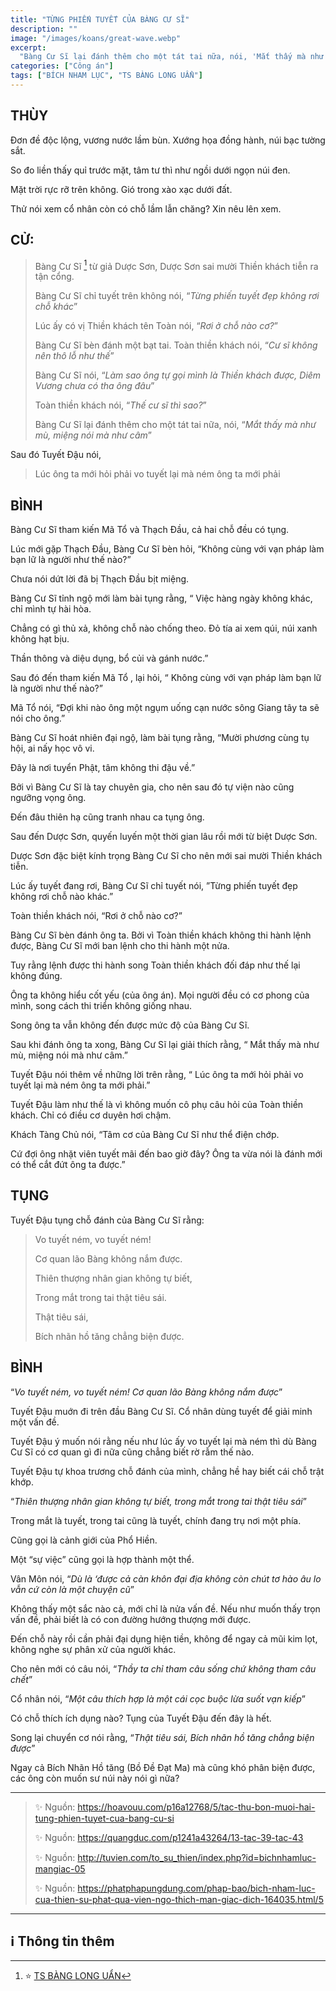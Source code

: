```yaml
---
title: "TỪNG PHIẾN TUYẾT CỦA BÀNG CƯ SĨ"
description: ""
image: "/images/koans/great-wave.webp"
excerpt: 
  "Bàng Cư Sĩ lại đánh thêm cho một tát tai nữa, nói, 'Mắt thấy mà như mù, miệng nói mà như câm'"
categories: ["Công án"]
tags: ["BÍCH NHAM LỤC", "TS BÀNG LONG UẨN"]
---
```


## THÙY

Đơn đề độc lộng, vương nước lầm bùn. Xướng họa đồng hành, núi bạc tường sắt. 

So đo liền thấy quỉ trước mặt, tâm tư thì như ngồi dưới ngọn núi đen. 

Mặt trời rực rỡ trên không. Gió trong xào xạc dưới đất. 

Thử nói xem cổ nhân còn có chỗ lầm lẫn chăng? Xin nêu lên xem.

## CỬ:

> Bàng Cư Sĩ [^1] từ giả Dược Sơn, Dược Sơn sai mười Thiền khách tiễn ra tận cổng. 
> 
> Bàng Cư Sĩ chỉ tuyết trên không nói, “*Từng phiến tuyết đẹp không rơi chỗ khác*” 
> 
> Lúc ấy có vị Thiền khách tên Toàn nói, “*Rơi ở chỗ nào cơ?*” 
> 
> Bàng Cư Sĩ bèn đánh một bạt tai. Toàn thiền khách nói, “*Cư sĩ không nên thô lỗ như thế*” 
> 
> Bàng Cư Sĩ nói, “*Làm sao ông tự gọi mình là Thiền khách được, Diêm Vương chưa có tha ông đâu*” 
> 
> Toàn thiền khách nói, “*Thế cư sĩ thì sao?*” 
> 
> Bàng Cư Sĩ lại đánh thêm cho một tát tai nữa, nói, “*Mắt thấy mà như mù, miệng nói mà như câm*” 

Sau đó Tuyết Đậu nói, 

> Lúc ông ta mới hỏi phải vo tuyết lại mà ném ông ta mới phải

## BÌNH

Bàng Cư Sĩ tham kiến Mã Tổ và Thạch Đầu, cả hai chỗ đều có tụng. 

Lúc mới gặp Thạch Đầu, Bàng Cư Sĩ bèn hỏi, “Không cùng với vạn pháp làm bạn lữ là người như thế nào?” 

Chưa nói dứt lời đã bị Thạch Đầu bịt miệng. 

Bàng Cư Sĩ tỉnh ngộ mới làm bài tụng rằng, “ Việc hàng ngày không khác, chỉ mình tự hài hòa. 

Chẳng có gì thủ xả, không chỗ nào chống theo. Đỏ tía ai xem qúi, núi xanh không hạt bịu. 

Thần thông và diệu dụng, bổ củi và gánh nước.”

Sau đó đến tham kiến Mã Tổ , lại hỏi, “ Không cùng với vạn pháp làm bạn lữ là người như thế nào?” 

Mã Tổ nói, “Đợi khi nào ông một ngụm uống cạn nước sông Giang tây ta sẽ nói cho ông.” 

Bàng Cư Sĩ hoát nhiên đại ngộ, làm bài tụng rằng, “Mười phương cùng tụ hội, ai nấy học vô vi. 

Đây là nơi tuyển Phật, tâm không thi đậu về.”

Bởi vì Bàng Cư Sĩ là tay chuyên gia, cho nên sau đó tự viện nào cũng ngưỡng vọng ông. 

Đến đâu thiên hạ cũng tranh nhau ca tụng ông. 

Sau đến Dược Sơn, quyến luyến một thời gian lâu rồi mới từ biệt Dược Sơn. 

Dược Sơn đặc biệt kính trọng Bàng Cư Sĩ cho nên mới sai mười Thiền khách tiễn. 

Lúc ấy tuyết đang rơi, Bàng Cư Sĩ chỉ tuyết nói, ”Từng phiến tuyết đẹp không rơi chỗ nào khác.” 

Toàn thiền khách nói, “Rơi ở chỗ nào cơ?” 

Bàng Cư Sĩ bèn đánh ông ta. Bởi vì Toàn thiền khách không thi hành lệnh được, Bàng Cư Sĩ mới ban lệnh cho thi hành một nửa. 

Tuy rằng lệnh được thi hành song Toàn thiền khách đối đáp như thế lại không đúng. 

Ông ta không hiểu cốt yếu (của ông án). Mọi người đều có cơ phong của mình, song cách thi triển không giống nhau. 

Song ông ta vẫn không đến được mức độ của Bàng Cư Sĩ. 

Sau khi đánh ông ta xong, Bàng Cư Sĩ lại giải thích rằng, “ Mắt thấy mà như mù, miệng nói mà như câm.” 

Tuyết Đậu nói thêm về những lời trên rằng, “ Lúc ông ta mới hỏi phải vo tuyết lại mà ném ông ta mới phải.” 

Tuyết Đậu làm như thế là vì không muốn cô phụ câu hỏi của Toàn thiền khách. Chỉ có điều cơ duyên hơi chậm. 

Khách Tàng Chủ nói, “Tâm cơ của Bàng Cư Sĩ như thể điện chớp. 

Cứ đợi ông nhặt viên tuyết mãi đến bao giờ đây? Ông ta vừa nói là đánh mới có thể cắt đứt ông ta được.”

## TỤNG

Tuyết Đậu tụng chỗ đánh của Bàng Cư Sĩ rằng:

> Vo tuyết ném, vo tuyết ném!
>
> Cơ quan lão Bàng không nắm được.
>
> Thiên thượng nhân gian không tự biết,
>
> Trong mắt trong tai thật tiêu sái.
>
> Thật tiêu sái,
>
> Bích nhãn hồ tăng chẳng biện được.

## BÌNH

“*Vo tuyết ném, vo tuyết ném! Cơ quan lão Bàng không nắm được*” 

Tuyết Đậu muớn đi trên đầu Bàng Cư Sĩ. Cổ nhân dùng tuyết để giải minh một vấn đề. 

Tuyết Đậu ý muốn nói rằng nếu như lúc ấy vo tuyết lại mà ném thì dù Bàng Cư Sĩ có cơ quan gì đi nữa cũng chẳng biết rờ rẫm thế nào. 

Tuyết Đậu tự khoa trương chỗ đánh của mình, chẳng hề hay biết cái chỗ trật khớp. 

“*Thiên thượng nhân gian không tự biết, trong mắt trong tai thật tiêu sái*” 

Trong mắt là tuyết, trong tai cũng là tuyết, chính đang trụ nơi một phía. 

Cũng gọi là cảnh giới của Phổ Hiền. 

Một “sự việc” cũng gọi là hợp thành một thể. 

Vân Môn nói, “*Dù là ‘được cả càn khôn đại địa không còn chút tơ hào âu lo vẫn cứ còn là một chuyện cũ*” 

Không thấy một sắc nào cả, mới chỉ là nửa vấn đề. Nếu như muốn thấy trọn vấn đề, phải biết là có con đường hướng thượng mới được. 

Đến chỗ này rồi cần phải đại dụng hiện tiền, không để ngay cả mũi kim lọt, không nghe sự phân xử của người khác.

Cho nên mới có câu nói, “*Thầy ta chỉ tham câu sống chứ không tham câu chết*” 

Cổ nhân nói, “*Một câu thích hợp là một cái cọc buộc lừa suốt vạn kiếp*” 

Có chỗ thích ích dụng nào? Tụng của Tuyết Đậu đến đây là hết. 

Song lại chuyển cơ nói rằng, “*Thật tiêu sái, Bích nhãn hồ tăng chẳng biện được*” 

Ngay cả Bích Nhãn Hồ tăng (Bồ Đề Đạt Ma) mà cũng khó phân biện được, các ông còn muốn sư núi này nói gì nữa?

<hr class="blog-rule" />

> ✨ Nguồn: https://hoavouu.com/p16a12768/5/tac-thu-bon-muoi-hai-tung-phien-tuyet-cua-bang-cu-si
>
> ✨ Nguồn: https://quangduc.com/p1241a43264/13-tac-39-tac-43
>
> ✨ Nguồn: http://tuvien.com/to_su_thien/index.php?id=bichnhamluc-mangiac-05
>
> ✨ Nguồn: https://phatphapungdung.com/phap-bao/bich-nham-luc-cua-thien-su-phat-qua-vien-ngo-thich-man-giac-dich-164035.html/5

<hr class="blog-rule" />

## ℹ️ Thông tin thêm

[^1]: ⭐️ <a href="http://thuongchieu.net/index.php/phapthoai/suphu/4782-banguan" target="_blank">TS BÀNG LONG UẨN</a>


